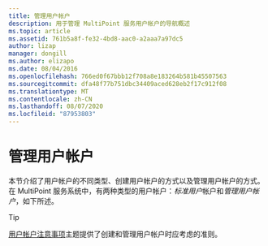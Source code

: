 ```yaml
---
title: 管理用户帐户
description: 用于管理 MultiPoint 服务用户帐户的导航概述
ms.topic: article
ms.assetid: 761b5a8f-fe32-4bd8-aac0-a2aaa7a97dc5
author: lizap
manager: dongill
ms.author: elizapo
ms.date: 08/04/2016
ms.openlocfilehash: 766ed0f67bbb12f708a8e183264b581b45507563
ms.sourcegitcommit: dfa48f77b751dbc34409aced628eb2f17c912f08
ms.translationtype: MT
ms.contentlocale: zh-CN
ms.lasthandoff: 08/07/2020
ms.locfileid: "87953803"
---
```

# <a name="manage-user-accounts"></a>管理用户帐户
本节介绍了用户帐户的不同类型、创建用户帐户的方式以及管理用户帐户的方式。 在 MultiPoint 服务系统中，有两种类型的用户帐户：*标准用户*帐户和*管理用户帐户*，如下所述。

> [!TIP]
> [用户帐户注意事项](User-Account-Considerations.md)主题提供了创建和管理用户帐户时应考虑的准则。